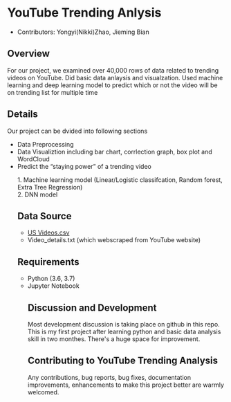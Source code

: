 # YouTube Trending Anlysis

<ul>
  <li> Contributors: Yongyi(Nikki)Zhao, Jieming Bian </li>
</ul>

## Overview
<p> 
  For our project, we examined over 40,000 rows of data related to trending videos on YouTube. Did basic data anlaysis and visualzation. Used machine learning and deep learning model to predict which or not the video will be on trending list for multiple time 
</p >

## Details
Our project can be dvided into following sections 
<ul>
  <li> Data Preprocessing </li>
  <li> Data Visualiztion including bar chart, corrlection graph, box plot and WordCloud </li>
  <li> Predict the “staying power” of a trending video </li> 
      <p> 1. Machine learning model (Linear/Logistic classifcation, Random forest, Extra Tree Regression) <br/>
          2. DNN model
  </p>
  
 ## Data Source
 - [US Videos.csv](https://www.kaggle.com/datasnaek/youtube-new#USvideos.csv) 
 - Video_details.txt (which webscraped from YouTube website)
 
 ## Requirements
<ul>
  <li> Python (3.6, 3.7) </li>
  <li> Jupyter Notebook </li>
  
 ## Discussion and Development

<p> Most development discussion is taking place on github in this repo. This is my first project after learning python and basic data analysis skill in two monthes. There's a huge space for improvement. </p >

## Contributing to YouTube Trending Analysis
<p>
Any contributions, bug reports, bug fixes, documentation improvements, enhancements to make this project better are warmly welcomed.
</p >
 

